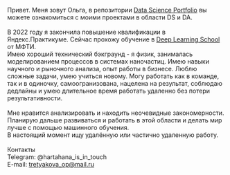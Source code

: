 Привет. Меня зовут Ольга, в репозитории [Data Science Portfolio](http://github.com/TretyakovaOlga/Data-Science-Projects) вы можете ознакомиться с моими проектами в области DS и DA.
</br>
</br>
В 2022 году я закончила повышение квалификации в Яндекс.Практикуме. Сейчас прохожу обучение в [Deep Learning School](https://stepik.org/org/dlschool) от МФТИ.</br>
Имею хороший технический бэкграунд - я физик, занималась моделированием процессов в системах наночастиц. Имею навыки научного и рыночного анализа, опыт работы в бизнесе.  Люблю сложные задачи, умею учиться новому. Могу работать как в команде, так и в одиночку, самоогранизована, нацелена на результат, соблюдаю дедлайны и умею длительное время работать удаленно без потери результативности. </br>
</br>
Мне нравится анализировать и находить неочевидные закономерности. Планирую дальше развиваться и работать в этой области и делать мир лучше с помощью машинного обучения. </br>
В настоящий момент ищу удалённую или частично удаленную работу.</br>
</br>
Контакты </br>
Telegram: @hartahana_is_in_touch</br>
E-mail: tretyakova_op@mail.ru
